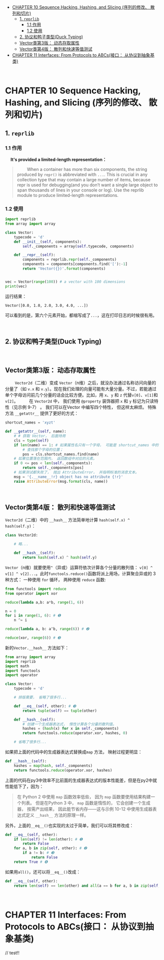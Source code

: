 - [CHAPTER 10 Sequence Hacking, Hashing, and Slicing (序列的修改、 散列和切片)](#chapter-10-sequence-hacking-hashing-and-slicing-序列的修改-散列和切片)
  - [1. `reprlib`](#1-reprlib)
    - [1.1 作用](#11-作用)
    - [1.2 使用](#12-使用)
  - [2. 协议和鸭子类型(Duck Typing)](#2-协议和鸭子类型duck-typing)
  - [Vector类第3版： 动态存取属性](#vector类第3版-动态存取属性)
  - [Vector类第4版： 散列和快速等值测试](#vector类第4版-散列和快速等值测试)
- [CHAPTER 11 Interfaces: From Protocols to ABCs(接口： 从协议到抽象基类)](#chapter-11-interfaces-from-protocols-to-abcs接口-从协议到抽象基类)






&emsp;
&emsp;
&emsp;
# CHAPTER 10 Sequence Hacking, Hashing, and Slicing (序列的修改、 散列和切片)
## 1. `reprlib`
### 1.1 作用
&emsp;  **It's provided a limited-length representation：**
> &emsp;&emsp; When a container has more than six components, the string produced by `repr()` is abbreviated with `...`. This is crucial in any collection type that may contain a large number of items, because repr is used for debugging(and you don’t want a single large object to span thousands of lines in your console or log). Use the reprlib module to produce limited-length representations.
> 

### 1.2 使用
```python
import reprlib
from array import array

class Vector:
    typecode = 'd'
    def __init__(self, components):
        self._components = array(self.typecode, components)

    def __repr__(self):
        components = reprlib.repr(self._components)
        components = components[components.find('['):-1]
        return 'Vector({})'.format(components)


vec = Vector(range(100)) # a vector with 100 dimensions
print(vec) 
```
运行结果：
```
Vector([0.0, 1.0, 2.0, 3.0, 4.0, ...])
```
可以看到的是，第六个元素开始，都缩写成了`...`，这在打印日志的时候很有用。



&emsp;
&emsp;
## 2. 协议和鸭子类型(Duck Typing)



&emsp;
&emsp;
## Vector类第3版： 动态存取属性
&emsp;&emsp; `Vector2d`（二维）变成 `Vector`（n维）之后，就没办法通过名称访问向量的分量了（如 `v.x` 和 `v.y`）。现在我们处理的向量可能有大量分量。不过，若能通过单个字母访问前几个分量的话会比较方便。比如，用 `x`、`y` 和 `z` 代替`v[0]`、`v[1]`和`v[2]`。
&emsp;&emsp; 在 `Vector2d` 中， 我们使用 `@property` 装饰器把 `x` 和 `y` 标记为只读特性（见示例 9-7） 。 我们可以在Vector 中编写四个特性， 但这样太麻烦。 特殊方法 `__getattr__` 提供了更好的方式：
```python
shortcut_names = 'xyzt'

def __getattr__(self, name):
    # # 获取 Vector， 后面待用
    cls = type(self) 
    if len(name) == 1: # 如果属性名只有一个字母， 可能是 shortcut_names 中的一个
        # 查找那个字母的位置； 
        pos = cls.shortcut_names.find(name) 
    # 如果位置落在范围内， 返回数组中对应的元素。
    if 0 <= pos < len(self._components): 
        return self._components[pos]
    # 如果测试都失败了， 抛出 AttributeError， 并指明标准的消息文本。
    msg = '{.__name__!r} object has no attribute {!r}' 
    raise AttributeError(msg.format(cls, name))
```



&emsp;
&emsp;
## Vector类第4版： 散列和快速等值测试
`Vector2d`（二维）中的 `__hash__` 方法简单地计算 `hash(self.x) ^ hash(self.y)`：
```python
class Vector2d:

    # 略... 

    def __hash__(self):
        return hash(self.x) ^ hash(self.y)
```
`Vector`（n维）就要使用`^`（异或）运算符依次计算各个分量的散列值： `v[0] ^ v[1] ^ v[2]...`。此时`functools.reduce()`函数将派上用场，计算聚合异或的 3 种方式： 一种使用 `for` 循环， 两种使用 `reduce` 函数:
```python
from functools import reduce
from operator import xor

reduce(lambda a,b: a*b, range(1, 6))

n = 0
for i in range(1, 6): # ➊
    n ^= i

reduce(lambda a, b: a^b, range(6)) # ➋

reduce(xor, range(6)) # ➌
```
新的`Vector.__hash__` 方法如下：
```python
from array import array
import reprlib
import math
import functools 
import operator 

class Vector:
    typecode = 'd'

    # 排版需要， 省略了很多行...

    def __eq__(self, other): # ➌
        return tuple(self) == tuple(other)

    def __hash__(self):
        # 创建一个生成器表达式， 惰性计算各个分量的散列值。
        hashes = (hash(x) for x in self._components) 
        return functools.reduce(operator.xor, hashes, 0) 

    # 省略了很多行...
```
如果把上面的代码中的生成器表达式替换成`map` 方法， 映射过程更明显：
```python
def __hash__(self):
    hashes = map(hash, self._components)
    return functools.reduce(operator.xor, hashes)
```
上面的代码在py3中效率不比前面的生成器表达式的版本性能差，但是在py2中就性能低下了，因为：
> 在 Python 2 中使用 `map` 函数效率低些， 因为 `map` 函数要使用结果构建一个列表。 但是在Python 3 中， `map` 函数是惰性的， 它会创建一个生成器， 按需产出结果， 因此能节省内存——这与示例 10-12 中使用生成器表达式定义 `__hash__` 方法的原理一样。
> 
另外，上面的`__eq__()`也实现的太过于简单，我们可以将其修改成：
```python
def __eq__(self, other):
    if len(self) != len(other): # ➊
        return False
    for a, b in zip(self, other): # ➋
        if a != b: # ➌
            return False
    return True # ➍
```
如果用`all()`，还可以将`__eq__()`改成：
```python
def __eq__(self, other):
    return len(self) == len(other) and all(a == b for a, b in zip(self, other))
```






&emsp;
&emsp;
&emsp;
# CHAPTER 11 Interfaces: From Protocols to ABCs(接口： 从协议到抽象基类)

//  test!!